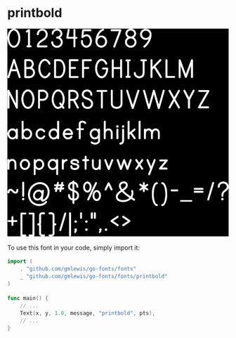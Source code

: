 # printbold

![printbold](printbold.png)

To use this font in your code, simply import it:

```go
import (
	. "github.com/gmlewis/go-fonts/fonts"
	_ "github.com/gmlewis/go-fonts/fonts/printbold"
)

func main() {
	// ...
	Text(x, y, 1.0, message, "printbold", pts),
	// ...
}
```
